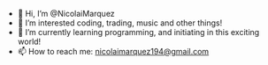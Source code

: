 - 👋 Hi, I’m @NicolaiMarquez
- 👀 I’m interested coding, trading, music and other things!
- 🌱 I’m currently learning programming, and initiating in this  exciting world!
- 📫 How to reach me: nicolaimarquez194@gmail.com

<!---
NicolaiMarquez/NicolaiMarquez is a ✨ special ✨ repository because its `README.md` (this file) appears on your GitHub profile.
You can click the Preview link to take a look at your changes.
--->
